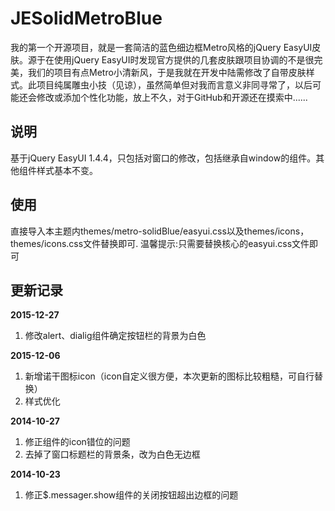 JESolidMetroBlue
================

我的第一个开源项目，就是一套简洁的蓝色细边框Metro风格的jQuery EasyUI皮肤。源于在使用jQuery EasyUI时发现官方提供的几套皮肤跟项目协调的不是很完美，我们的项目有点Metro小清新风，于是我就在开发中陆需修改了自带皮肤样式。此项目纯属雕虫小技（见谅），虽然简单但对我而言意义非同寻常了，以后可能还会修改或添加个性化功能，放上不久，对于GitHub和开源还在摸索中......

说明
----------------------
基于jQuery EasyUI 1.4.4，只包括对窗口的修改，包括继承自window的组件。其他组件样式基本不变。

使用
----------------------
直接导入本主题内themes/metro-solidBlue/easyui.css以及themes/icons，themes/icons.css文件替换即可.
温馨提示:只需要替换核心的easyui.css文件即可

更新记录
----------------------
**2015-12-27** 
1. 修改alert、dialig组件确定按钮栏的背景为白色

**2015-12-06** 
1. 新增诺干图标icon（icon自定义很方便，本次更新的图标比较粗糙，可自行替换）
2. 样式优化

**2014-10-27** 
1. 修正组件的icon错位的问题
2. 去掉了窗口标题栏的背景条，改为白色无边框

**2014-10-23** 
1. 修正$.messager.show组件的关闭按钮超出边框的问题